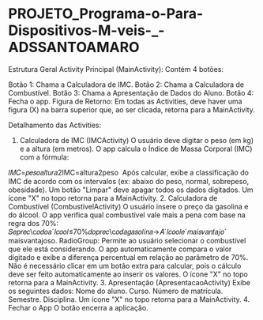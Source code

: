 # PROJETO_Programa-o-Para-Dispositivos-M-veis-_-ADSSANTOAMARO

Estrutura Geral
Activity Principal (MainActivity): Contém 4 botões:

Botão 1: Chama a Calculadora de IMC.
Botão 2: Chama a Calculadora de Combustível.
Botão 3: Chama a Apresentação de Dados do Aluno.
Botão 4: Fecha o app.
Figura de Retorno: Em todas as Activities, deve haver uma figura (X) na barra superior que, ao ser clicada, retorna para a MainActivity.

Detalhamento das Activities:
1. Calculadora de IMC (IMCActivity)
O usuário deve digitar o peso (em kg) e a altura (em metros).
O app calcula o Índice de Massa Corporal (IMC) com a fórmula:

𝐼𝑀𝐶=𝑝𝑒𝑠𝑜𝑎𝑙𝑡𝑢𝑟𝑎2IMC=altura2peso
​
Após calcular, exibe a classificação do IMC de acordo com os intervalos (ex: abaixo do peso, normal, sobrepeso, obesidade).
Um botão "Limpar" deve apagar todos os dados digitados.
Um ícone "X" no topo retorna para a MainActivity.
2. Calculadora de Combustível (CombustivelActivity)
O usuário insere o preço da gasolina e do álcool.
O app verifica qual combustível vale mais a pena com base na regra dos 70%:
𝑆𝑒𝑝𝑟𝑒𝑐\c𝑜𝑑𝑜𝑎ˊ𝑙𝑐𝑜𝑜𝑙≤70%𝑑𝑜𝑝𝑟𝑒𝑐\c𝑜𝑑𝑎𝑔𝑎𝑠𝑜𝑙𝑖𝑛𝑎→𝐴ˊ𝑙𝑐𝑜𝑜𝑙𝑒ˊ𝑚𝑎𝑖𝑠𝑣𝑎𝑛𝑡𝑎𝑗𝑜ˊ
 maisvantajoso.
RadioGroup: Permite ao usuário selecionar o combustível que ele está considerando. O app automaticamente compara o valor digitado e exibe a diferença percentual em relação ao parâmetro de 70%.
Não é necessário clicar em um botão extra para calcular, pois o cálculo deve ser feito automaticamente ao inserir os valores.
O ícone "X" no topo retorna para a MainActivity.
3. Apresentação (ApresentacaoActivity)
Exibe os seguintes dados:
Nome do aluno.
Curso.
Número de matrícula.
Semestre.
Disciplina.
Um ícone "X" no topo retorna para a MainActivity.
4. Fechar o App
O botão encerra a aplicação.

